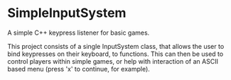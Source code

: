 # SimpleInputSystem
A simple C++ keypress listener for basic games.

This project consists of a single InputSystem class, that allows the user to bind keypresses on their keyboard, to functions. This can then be used to control players within simple games, or help with interaction of an ASCII based menu (press 'x' to continue, for example). 
